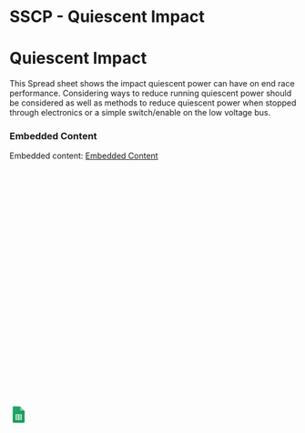 # SSCP - Quiescent Impact

# Quiescent Impact

This Spread sheet shows the impact quiescent power can have on end race performance. Considering ways to reduce running quiescent power should be considered as well as methods to reduce quiescent power when stopped through electronics or a simple switch/enable on the low voltage bus. 

[](https://docs.google.com/spreadsheets/d/0AiqMxQYJhb9idGZRT0IzeGhySF84ejZZdnlXbm1jMFE/edit)

### Embedded Content

Embedded content: [Embedded Content]()

<iframe width="100%" height="400" src="" frameborder="0"></iframe>

![](../../../../../assets/sheets_32dp.png)

